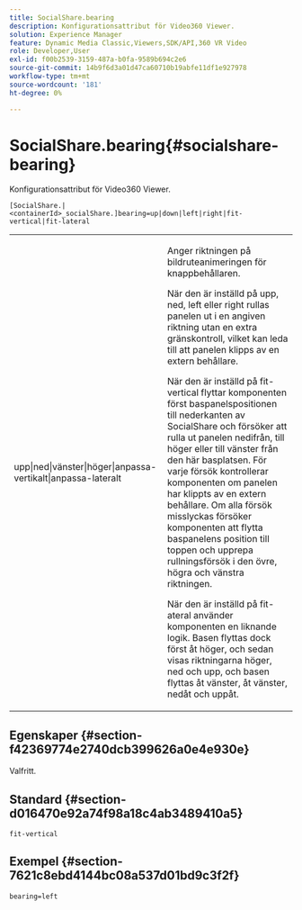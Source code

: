 ```yaml
---
title: SocialShare.bearing
description: Konfigurationsattribut för Video360 Viewer.
solution: Experience Manager
feature: Dynamic Media Classic,Viewers,SDK/API,360 VR Video
role: Developer,User
exl-id: f00b2539-3159-487a-b0fa-9589b694c2e6
source-git-commit: 14b9f6d3a01d47ca60710b19abfe11df1e927978
workflow-type: tm+mt
source-wordcount: '181'
ht-degree: 0%

---
```


# SocialShare.bearing{#socialshare-bearing}

Konfigurationsattribut för Video360 Viewer.

`[SocialShare.|<containerId>_socialShare.]bearing=up|down|left|right|fit-vertical|fit-lateral`

<table id="table_C616483932C2482CA9794DDD7313FD7C"> 
 <tbody> 
  <tr> 
   <td colname="col1"> <p> <span class="codeph"> upp|ned|vänster|höger|anpassa-vertikalt|anpassa-lateralt</span> </p> </td> 
   <td colname="col2"> <p> Anger riktningen på bildruteanimeringen för knappbehållaren. </p> <p> När den är inställd på <span class="codeph"> upp</span>, <span class="codeph"> ned</span>, <span class="codeph"> left</span> eller <span class="codeph"> right</span> rullas panelen ut i en angiven riktning utan en extra gränskontroll, vilket kan leda till att panelen klipps av en extern behållare. </p> <p>När den är inställd på <span class="codeph"> fit-vertical</span> flyttar komponenten först baspanelspositionen till nederkanten av SocialShare och försöker att rulla ut panelen nedifrån, till höger eller till vänster från den här basplatsen. För varje försök kontrollerar komponenten om panelen har klippts av en extern behållare. Om alla försök misslyckas försöker komponenten att flytta baspanelens position till toppen och upprepa rullningsförsök i den övre, högra och vänstra riktningen. </p> <p>När den är inställd på <span class="codeph"> fit-ateral</span> använder komponenten en liknande logik. Basen flyttas dock först åt höger, och sedan visas riktningarna höger, ned och upp, och basen flyttas åt vänster, åt vänster, nedåt och uppåt. </p> </td> 
  </tr> 
 </tbody> 
</table>

## Egenskaper {#section-f42369774e2740dcb399626a0e4e930e}

Valfritt.

## Standard {#section-d016470e92a74f98a18c4ab3489410a5}

`fit-vertical`

## Exempel {#section-7621c8ebd4144bc08a537d01bd9c3f2f}

```
bearing=left
```
